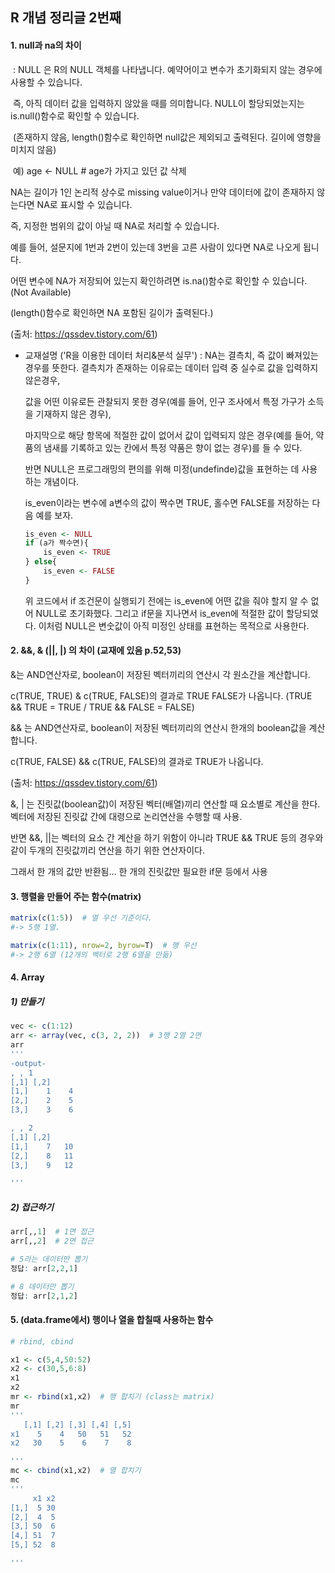 ## R 개념 정리글 2번째

#### 1. null과 na의 차이

​	: NULL 은 R의 NULL 객체를 나타냅니다. 예약어이고 변수가 초기화되지 않는 경우에 사용할 수 있습니다. 

​	  즉, 아직 데이터 값을 입력하지 않았을 때를 의미합니다. NULL이 할당되었는지는 is.null()함수로 확인할 수 있습니다. 

​	  (존재하지 않음, length()함수로 확인하면 null값은 제외되고 출력된다. 길이에 영향을 미치지 않음)

​	  예) age <- NULL  # age가 가지고 있던 값 삭제

  NA는 길이가 1인 논리적 상수로 missing value이거나 만약 데이터에 값이 존재하지 않는다면 NA로 표시할 수 있습니다. 

즉, 지정한 범위의 값이 아닐 때 NA로 처리할 수 있습니다. 

예를 들어, 설문지에 1번과 2번이 있는데 3번을 고른 사람이 있다면 NA로 나오게 됩니다. 

어떤 변수에 NA가 저장되어 있는지 확인하려면 is.na()함수로 확인할 수 있습니다. (Not Available)

  (length()함수로 확인하면 NA 포함된 길이가 출력된다.)

(출처: <a herf>https://qssdev.tistory.com/61</a>)

- 교재설명 ('R을 이용한 데이터 처리&분석 실무')
  : NA는 결측치, 즉 값이 빠져있는 경우를 뜻한다. 결측치가 존재하는 이유로는 데이터 입력 중 실수로 값을 입력하지 않은경우, 

  값을 어떤 이유로든 관찰되지 못한 경우(예를 들어, 인구 조사에서 특정 가구가 소득을 기재하지 않은 경우), 

  마지막으로 해당 항목에 적절한 값이 없어서 값이 입력되지 않은 경우(예를 들어, 약품의 냄새를 기록하고 있는 칸에서 특정 약품은 향이 없는 경우)를 들 수 있다.

  반면 NULL은 프로그래밍의 편의를 위해 미정(undefinde)값을 표현하는 데 사용하는 개념이다. 

  is_even이라는 변수에 a변수의 값이 짝수면 TRUE, 홀수면 FALSE를 저장하는 다음 예를 보자.

  ```R
  is_even <- NULL
  if (a가 짝수면){
      is_even <- TRUE
  } else{
      is_even <- FALSE
  }
  ```

    위 코드에서 if 조건문이 실행되기 전에는 is_even에 어떤 값을 줘야 할지 알 수 없어 NULL로 초기화했다. 그리고 if문을 지나면서 is_even에 적절한 값이 할당되었다. 이처럼 NULL은 변숫값이 아직 미정인 상태를 표현하는 목적으로 사용한다.

#### 2. &&, & (||, |) 의 차이 (교재에 있음 p.52,53)

&는 AND연산자로, boolean이 저장된 벡터끼리의 연산시 각 원소간을 계산합니다.

  c(TRUE, TRUE) & c(TRUE, FALSE)의 결과로 TRUE FALSE가 나옵니다. (TRUE && TRUE = TRUE / TRUE && FALSE = FALSE)

  && 는 AND연산자로, boolean이 저장된 벡터끼리의 연산시 한개의 boolean값을 계산합니다.

  c(TRUE, FALSE) && c(TRUE, FALSE)의 결과로 TRUE가 나옵니다. 

(출처: <a href>https://qssdev.tistory.com/61</a>)

  &, | 는 진릿값(boolean값)이 저장된 벡터(배열)끼리 연산할 때 요소별로 계산을 한다. 벡터에 저장된 진릿값 간에 대령으로 논리연산을 수행할 때 사용.

  반면 &&, ||는 벡터의 요소 간 계산을 하기 위함이 아니라 TRUE && TRUE 등의 경우와 같이 두개의 진릿값끼리 연산을 하기 위한 연산자이다. 

  그래서 한 개의 값만 반환됨... 한 개의 진릿값만 필요한 if문 등에서 사용



#### 3. 행렬을 만들어 주는 함수(matrix)

```R
matrix(c(1:5))  # 열 우선 기준이다.
#-> 5행 1열.

matrix(c(1:11), nrow=2, byrow=T)  # 행 우선
#-> 2행 6열 (12개의 벡터로 2행 6열을 만듦)
```


#### 4. Array

##### 	1) 만들기

```R
vec <- c(1:12)
arr <- array(vec, c(3, 2, 2))  # 3행 2열 2면
arr
'''
-output-
, , 1
[,1] [,2]
[1,]    1    4
[2,]    2    5
[3,]    3    6

, , 2
[,1] [,2]
[1,]    7   10
[2,]    8   11
[3,]    9   12

'''
```



##### 	2) 접근하기

```R
arr[,,1]  # 1면 접근
arr[,,2]  # 2면 접근
```

```R
# 5라는 데이터만 뽑기
정답: arr[2,2,1]

# 8 데이터만 뽑기
정답: arr[2,1,2]
```


#### 5.  (data.frame에서) 행이나 열을 합칠때 사용하는 함수

```R
# rbind, cbind

x1 <- c(5,4,50:52)
x2 <- c(30,5,6:8)
x1
x2
mr <- rbind(x1,x2)  # 행 합치기 (class는 matrix)
mr
'''
   [,1] [,2] [,3] [,4] [,5]
x1    5    4   50   51   52
x2   30    5    6    7    8

'''
mc <- cbind(x1,x2)  # 열 합치기
mc
'''
     x1 x2
[1,]  5 30
[2,]  4  5
[3,] 50  6
[4,] 51  7
[5,] 52  8

'''
```